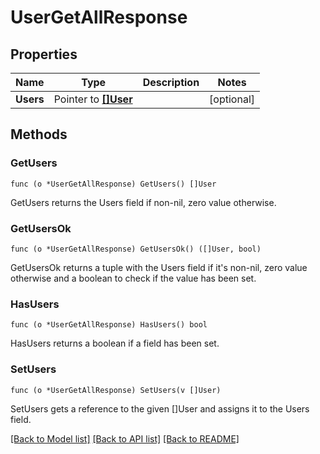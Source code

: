 # UserGetAllResponse

## Properties

Name | Type | Description | Notes
------------ | ------------- | ------------- | -------------
**Users** | Pointer to [**[]User**](User.md) |  | [optional] 

## Methods

### GetUsers

`func (o *UserGetAllResponse) GetUsers() []User`

GetUsers returns the Users field if non-nil, zero value otherwise.

### GetUsersOk

`func (o *UserGetAllResponse) GetUsersOk() ([]User, bool)`

GetUsersOk returns a tuple with the Users field if it's non-nil, zero value otherwise
and a boolean to check if the value has been set.

### HasUsers

`func (o *UserGetAllResponse) HasUsers() bool`

HasUsers returns a boolean if a field has been set.

### SetUsers

`func (o *UserGetAllResponse) SetUsers(v []User)`

SetUsers gets a reference to the given []User and assigns it to the Users field.


[[Back to Model list]](../README.md#documentation-for-models) [[Back to API list]](../README.md#documentation-for-api-endpoints) [[Back to README]](../README.md)


